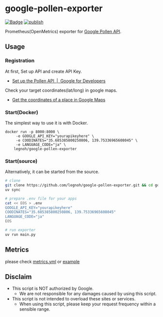# google-pollen-exporter

[![Badge](https://img.shields.io/badge/docker-legnoh/google--pollen--exporter-blue?logo=docker&link=https://hub.docker.com/r/legnoh/google-pollen-exporter)](https://hub.docker.com/r/legnoh/google-pollen-exporter) [![publish](https://github.com/legnoh/google-pollen-exporter/actions/workflows/ci.yml/badge.svg)](https://github.com/legnoh/google-pollen-exporter/actions/workflows/ci.yml)

Prometheus(OpenMetrics) exporter for [Google Pollen API](https://developers.google.com/maps/documentation/pollen).

## Usage

### Registration

At first, Set up API and create API Key.

- [Set up the Pollen API  |  Google for Developers](https://developers.google.com/maps/documentation/pollen/get-api-key-v2)

Check your target coordinates(lat/long) in google maps.

- [Get the coordinates of a place in Google Maps](https://support.google.com/maps/answer/18539?hl=en#:~:text=Get%20the%20coordinates%20of%20a%20place%20in%20Google%20Maps)

### Start(Docker)

The simplest way to use it is with Docker.

```
docker run -p 8000:8000 \
     -e GOOGLE_API_KEY="yourapikeyhere" \
     -e COODINATES="35.685385800250806, 139.75336965608045" \
     -e LANGUAGE_CODE="ja" \
    legnoh/google-pollen-exporter
```

### Start(source)

Alternatively, it can be started from the source.

```sh
# clone
git clone https://github.com/legnoh/google-pollen-exporter.git && cd google-pollen-exporter
uv sync

# prepare .env file for your apps
cat << EOS > .env
GOOGLE_API_KEY="yourapikeyhere"
COODINATES="35.685385800250806, 139.75336965608045"
LANGUAGE_CODE="ja"
EOS

# run exporter
uv run main.py
```

## Metrics

please check [metrics.yml](./config/metrics.yml) or [example](./example/pollen.prom)

## Disclaim

- This script is NOT authorized by Google.
  - We are not responsible for any damages caused by using this script.
- This script is not intended to overload these sites or services.
  - When using this script, please keep your request frequency within a sensible range.
